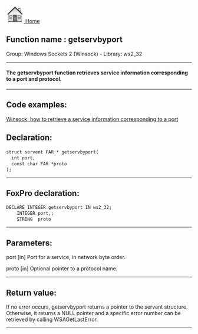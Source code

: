 [<img src="../../images/home.png"> Home ](https://github.com/VFPX/Win32API)  

## Function name : getservbyport
Group: Windows Sockets 2 (Winsock) - Library: ws2_32    
***  


#### The getservbyport function retrieves service information corresponding to a port and protocol.
***  


## Code examples:
[Winsock: how to retrieve a service information corresponding to a port](../../samples/sample_219.md)  

## Declaration:
```foxpro  
struct servent FAR * getservbyport(
  int port,
  const char FAR *proto
);  
```  
***  


## FoxPro declaration:
```foxpro  
DECLARE INTEGER getservbyport IN ws2_32;
	INTEGER port,;
	STRING  proto  
```  
***  


## Parameters:
port 
[in] Port for a service, in network byte order. 

proto 
[in] Optional pointer to a protocol name.   
***  


## Return value:
If no error occurs, getservbyport returns a pointer to the servent structure. Otherwise, it returns a NULL pointer and a specific error number can be retrieved by calling WSAGetLastError.  
***  

